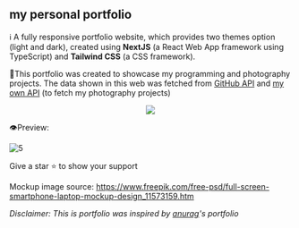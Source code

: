 ## my personal portfolio 

ℹ️ A fully responsive portfolio website, which provides two themes option (light and dark), created using **NextJS** (a React Web App framework using TypeScript) and **Tailwind CSS** (a CSS framework).

📂This portfolio was created to showcase my programming and photography projects. The data shown in this web was fetched from <a href="http://api.github.com">GitHub API</a> and <a href="http://jevonlevin.com/api/photography">my own API</a> (to fetch my photography projects)

<!-- <h3>🌐 Click <a href="http://jevonlevin.com">here</a> to view this web live</h3> -->

<p align="center"><img src="https://githits.vercel.app/api/views?user=je-von&repo=portfolio&mode=dark&disable=Total"/></p>

👁️Preview:

![5](https://user-images.githubusercontent.com/86874779/169347237-c5298c03-73e5-4980-8a8e-01063b37496c.png)

Give a star ⭐ to show your support

Mockup image source: https://www.freepik.com/free-psd/full-screen-smartphone-laptop-mockup-design_11573159.htm

_Disclaimer: This is portfolio was inspired by <a href="https://github.com/kr-anurag">anurag</a>'s portfolio_
